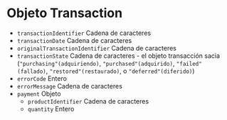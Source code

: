# Objeto Transaction

* `transactionIdentifier` Cadena de caracteres
* `transactionDate` Cadena de caracteres
* `originalTransactionIdentifier` Cadena de caracteres
* `transactionState` Cadena de caracteres - el objeto transacción sacia (`"purchasing"(adquiriendo)`, `"purchased"(adquirido)`, `"failed"(fallado)`, `"restored"(restaurado)`, o `"deferred"(diferido)`)
* `errorCode` Entero
* `errorMessage` Cadena de caracteres
* `payment` Objeto 
  * `productIdentifier` Cadena de caracteres
  * `quantity` Entero